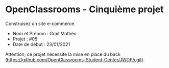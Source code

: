 # OpenClassrooms - Cinquième projet
Construisez un site e-commerce.

- Nom et Prénom : Grail Mathéo
- Projet : #05
- Date de début : 23/01/2021

Attention, ce projet nécessite la mise en place du back (https://github.com/OpenClassrooms-Student-Center/JWDP5.git).
